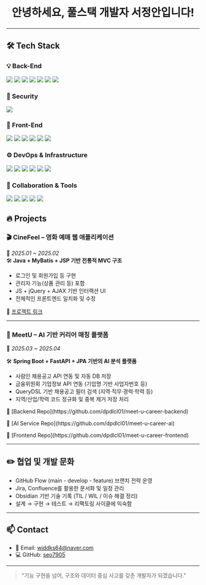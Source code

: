 <h1 align="center">안녕하세요, 풀스택 개발자 서정안입니다!</h1> <h3 align="center">

---

## 🛠 Tech Stack

### 💡 Back-End
<p align="left">
  <img src="https://img.shields.io/badge/Java-007396?style=flat-square&logo=java&logoColor=white"/>
  <img src="https://img.shields.io/badge/Spring-6DB33F?style=flat-square&logo=spring&logoColor=white"/>
  <img src="https://img.shields.io/badge/Spring_Boot-6DB33F?style=flat-square&logo=springboot&logoColor=white"/>
  <img src="https://img.shields.io/badge/JPA-007396?style=flat-square&logo=hibernate&logoColor=white"/>
  <img src="https://img.shields.io/badge/MyBatis-000000?style=flat-square&logo=MyBatis&logoColor=white"/>
  <img src="https://img.shields.io/badge/MySQL-4479A1?style=flat-square&logo=mysql&logoColor=white"/>
  <img src="https://img.shields.io/badge/Node.js-339933?style=flat-square&logo=nodedotjs&logoColor=white"/>
</p>

### 🔐 Security
<p align="left">
  <img src="https://img.shields.io/badge/JWT-000000?style=flat-square&logo=JSON%20web%20tokens&logoColor=white"/>
</p>

### 🎨 Front-End
<p align="left">
  <img src="https://img.shields.io/badge/HTML5-E34F26?style=flat-square&logo=html5&logoColor=white"/>
  <img src="https://img.shields.io/badge/CSS3-1572B6?style=flat-square&logo=css3&logoColor=white"/>
  <img src="https://img.shields.io/badge/JavaScript-F7DF1E?style=flat-square&logo=javascript&logoColor=black"/>
  <img src="https://img.shields.io/badge/React-61DAFB?style=flat-square&logo=react&logoColor=black"/>
  <img src="https://img.shields.io/badge/Vue.js-4FC08D?style=flat-square&logo=vue.js&logoColor=white"/>
  <img src="https://img.shields.io/badge/Next.js-000000?style=flat-square&logo=next.js&logoColor=white"/>
</p>

### ⚙️ DevOps & Infrastructure
<p align="left">
  <img src="https://img.shields.io/badge/Docker-2496ED?style=flat-square&logo=docker&logoColor=white"/>
  <img src="https://img.shields.io/badge/Nginx-009639?style=flat-square&logo=nginx&logoColor=white"/>
  <img src="https://img.shields.io/badge/AWS-232F3E?style=flat-square&logo=amazonaws&logoColor=white"/>
  <img src="https://img.shields.io/badge/Linux-FCC624?style=flat-square&logo=linux&logoColor=black"/>
  <img src="https://img.shields.io/badge/Ubuntu-E95420?style=flat-square&logo=ubuntu&logoColor=white"/>
  <img src="https://img.shields.io/badge/GitHub_Actions-2088FF?style=flat-square&logo=githubactions&logoColor=white"/>
</p>

### 🤝 Collaboration & Tools
<p align="left">
  <img src="https://img.shields.io/badge/GitHub-181717?style=flat-square&logo=github&logoColor=white"/>
  <img src="https://img.shields.io/badge/Jira-0052CC?style=flat-square&logo=jira&logoColor=white"/>
  <img src="https://img.shields.io/badge/Confluence-172B4D?style=flat-square&logo=confluence&logoColor=white"/>
  <img src="https://img.shields.io/badge/Slack-4A154B?style=flat-square&logo=slack&logoColor=white"/>
  <img src="https://img.shields.io/badge/Notion-000000?style=flat-square&logo=notion&logoColor=white"/>
</p>

## 🔥 Projects

### 🎬 CineFeel – 영화 예매 웹 애플리케이션  
📆 *2025.01 ~ 2025.02*  
🛠 **Java + MyBatis + JSP 기반 전통적 MVC 구조**

- 로그인 및 회원가입 등 구현
- 관리자 기능(상품 관리 등) 포함
- JS + jQuery + AJAX 기반 인터랙션 UI
- 전체적인 프론트엔드 일치화 및 수정

🔗 [프로젝트 링크](https://github.com/dpdlcl01/CinemaProject)

---

### 💼 MeetU – AI 기반 커리어 매칭 플랫폼
📆 *2025.03 ~ 2025.04*



🛠 **Spring Boot + FastAPI + JPA 기반의 AI 분석 플랫폼**

- 사람인 채용공고 API 연동 및 자동 DB 저장
- 금융위원회 기업정보 API 연동 (기업명 기반 사업자번호 등)
- QueryDSL 기반 채용공고 필터 검색 (지역·직무·경력·학력 등)
- 지역/산업/학력 코드 정규화 및 중복 제거 저장 처리

<p>🔗 [Backend Repo](https://github.com/dpdlcl01/meet-u-career-backend)</p>
<p>🔗 [AI Service Repo](https://github.com/dpdlcl01/meet-u-career-ai)</p>
<p>🔗 [Frontend Repo](https://github.com/dpdlcl01/meet-u-career-frontend)</p>

---

## ✏️ 협업 및 개발 문화

- GitHub Flow (main - develop - feature) 브랜치 전략 운영
- Jira, Confluence를 활용한 문서화 및 일정 관리
- Obsidian 기반 기술 기록 (TIL / WIL / 이슈 해결 정리)
- 설계 → 구현 → 테스트 → 리팩토링 사이클에 익숙함

---

## 📫 Contact

- 📧 Email: wjddks64@naver.com
- 💻 GitHub: [seo7905](https://github.com/seo7905)  

---

> "기능 구현을 넘어, 구조와 데이터 중심 사고를 갖춘 개발자가 되겠습니다."
